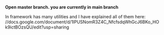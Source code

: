 **Open master branch. you are currently in main branch**

In framework has many utilities and I have explained all of them here:
//docs.google.com/document/d/1lPUSNomR3Z4C_NfcfsdqWhGcJ6BKo_HOk9ictBOzsQU/edit?usp=sharing
